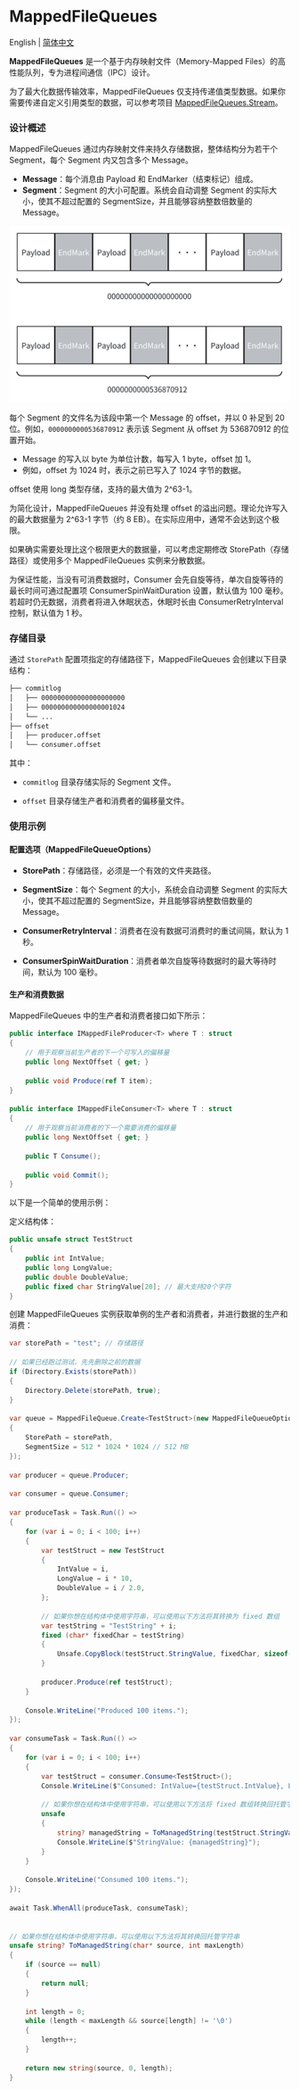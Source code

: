 MappedFileQueues
=================

English | [简体中文](./README.zh-CN.md)

**MappedFileQueues** 是一个基于内存映射文件（Memory-Mapped Files）的高性能队列，专为进程间通信（IPC）设计。

为了最大化数据传输效率，MappedFileQueues 仅支持传递值类型数据。如果你需要传递自定义引用类型的数据，可以参考项目 [MappedFileQueues.Stream](https://github.com/eventhorizon-cli/MappedFileQueues.Stream)。

### 设计概述

MappedFileQueues 通过内存映射文件来持久存储数据，整体结构分为若干个 Segment，每个 Segment 内又包含多个 Message。

- **Message**：每个消息由 Payload 和 EndMarker（结束标记）组成。
- **Segment**：Segment 的大小可配置。系统会自动调整 Segment 的实际大小，使其不超过配置的 SegmentSize，并且能够容纳整数倍数量的 Message。

![Segment 结构图](./docs/assets/segment.png)

每个 Segment 的文件名为该段中第一个 Message 的 offset，并以 0 补足到 20 位。例如，`0000000000536870912` 表示该 Segment 从 offset 为 536870912 的位置开始。

- Message 的写入以 byte 为单位计数，每写入 1 byte，offset 加 1。
- 例如，offset 为 1024 时，表示之前已写入了 1024 字节的数据。

offset 使用 long 类型存储，支持的最大值为 2^63-1。

为简化设计，MappedFileQueues 并没有处理 offset 的溢出问题。理论允许写入的最大数据量为 2^63-1 字节（约 8 EB）。在实际应用中，通常不会达到这个极限。

如果确实需要处理比这个极限更大的数据量，可以考虑定期修改 StorePath（存储路径）或使用多个 MappedFileQueues 实例来分散数据。

为保证性能，当没有可消费数据时，Consumer 会先自旋等待，单次自旋等待的最长时间可通过配置项 ConsumerSpinWaitDuration 设置，默认值为 100 毫秒。若超时仍无数据，消费者将进入休眠状态，休眠时长由 ConsumerRetryInterval 控制，默认值为 1 秒。

### 存储目录

通过 `StorePath` 配置项指定的存储路径下，MappedFileQueues 会创建以下目录结构：

```bash
├── commitlog
│   ├── 000000000000000000000
│   ├── 000000000000000001024
│   └── ...
├── offset
│   ├── producer.offset
│   └── consumer.offset
```

其中：

- `commitlog` 目录存储实际的 Segment 文件。

- `offset` 目录存储生产者和消费者的偏移量文件。

### 使用示例

#### 配置选项（MappedFileQueueOptions）

- **StorePath**：存储路径，必须是一个有效的文件夹路径。

- **SegmentSize**：每个 Segment 的大小，系统会自动调整 Segment 的实际大小，使其不超过配置的 SegmentSize，并且能够容纳整数倍数量的 Message。

- **ConsumerRetryInterval**：消费者在没有数据可消费时的重试间隔，默认为 1 秒。

- **ConsumerSpinWaitDuration**：消费者单次自旋等待数据时的最大等待时间，默认为 100 毫秒。

#### 生产和消费数据

MappedFileQueues 中的生产者和消费者接口如下所示：

```csharp
public interface IMappedFileProducer<T> where T : struct
{
    // 用于观察当前生产者的下一个可写入的偏移量
    public long NextOffset { get; }

    public void Produce(ref T item);
}

public interface IMappedFileConsumer<T> where T : struct
{
    // 用于观察当前消费者的下一个需要消费的偏移量
    public long NextOffset { get; }

    public T Consume();

    public void Commit();
}
```

以下是一个简单的使用示例：

定义结构体：

```csharp
public unsafe struct TestStruct
{
    public int IntValue;
    public long LongValue;
    public double DoubleValue;
    public fixed char StringValue[20]; // 最大支持20个字符
}
```

创建 MappedFileQueues 实例获取单例的生产者和消费者，并进行数据的生产和消费：

```csharp
var storePath = "test"; // 存储路径

// 如果已经跑过测试，先先删除之前的数据
if (Directory.Exists(storePath))
{
    Directory.Delete(storePath, true);
}

var queue = MappedFileQueue.Create<TestStruct>(new MappedFileQueueOptions
{
    StorePath = storePath,
    SegmentSize = 512 * 1024 * 1024 // 512 MB
});

var producer = queue.Producer;

var consumer = queue.Consumer;

var produceTask = Task.Run(() =>
{
    for (var i = 0; i < 100; i++)
    {
        var testStruct = new TestStruct
        {
            IntValue = i,
            LongValue = i * 10,
            DoubleValue = i / 2.0,
        };

        // 如果你想在结构体中使用字符串，可以使用以下方法将其转换为 fixed 数组
        var testString = "TestString" + i;
        fixed (char* fixedChar = testString)
        {
            Unsafe.CopyBlock(testStruct.StringValue, fixedChar, sizeof(char) * (uint)testString.Length);
        }

        producer.Produce(ref testStruct);
    }

    Console.WriteLine("Produced 100 items.");
});

var consumeTask = Task.Run(() =>
{
    for (var i = 0; i < 100; i++)
    {
        var testStruct = consumer.Consume<TestStruct>();
        Console.WriteLine($"Consumed: IntValue={testStruct.IntValue}, LongValue={testStruct.LongValue}, DoubleValue={testStruct.DoubleValue}");

        // 如果你想在结构体中使用字符串，可以使用以下方法将 fixed 数组转换回托管字符串
        unsafe
        {
            string? managedString = ToManagedString(testStruct.StringValue, 20);
            Console.WriteLine($"StringValue: {managedString}");
        }
    }

    Console.WriteLine("Consumed 100 items.");
});

await Task.WhenAll(produceTask, consumeTask);


// 如果你想在结构体中使用字符串，可以使用以下方法将其转换回托管字符串
unsafe string? ToManagedString(char* source, int maxLength)
{
    if (source == null)
    {
        return null;
    }

    int length = 0;
    while (length < maxLength && source[length] != '\0')
    {
        length++;
    }

    return new string(source, 0, length);
}
```
